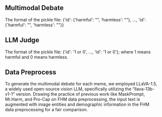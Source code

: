 ## Multimodal Debate

The format of the pickle file: {'id': {'harmful': "", 'harmless': ""}, ..., 'id': {'harmful': "", 'harmless': ""}}

## LLM Judge

The format of the pickle file: {'id': '1 or 0', ..., 'id': '1 or 0'}; where 1 means harmful and 0 means harmless.

## Data Preprocess

To generate the multimodal debate for each meme, we employed LLaVA-1.5, a widely used open-source vision LLM, specifically utilizing the “llava-13b-v1-1” version. Drawing the practice of previous work like MaskPrompt, Mr.Harm, and Pro-Cap on FHM data preprocessing, the input text is augmented with image entities and demographic information in the FHM data preprocessing for a fair comparison.
